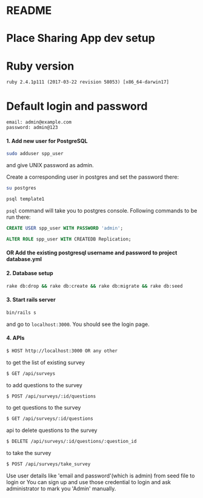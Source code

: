 # README

# Place Sharing App dev setup

# Ruby version
```
ruby 2.4.1p111 (2017-03-22 revision 58053) [x86_64-darwin17]
```

# Default login and password
```
email: admin@example.com
password: admin@123
```

#### 1. Add new user for PostgreSQL

```bash
sudo adduser spp_user
```
and give UNIX password as admin.

Create a corresponding user in postgres and set the password there:

```bash
su postgres

psql template1
```

`psql` command will take you to postgres console. Following commands to be run there:

```sql
CREATE USER spp_user WITH PASSWORD 'admin';

ALTER ROLE spp_user WITH CREATEDB Replication;
```
#### OR Add the existing postgresql username and password to project database.yml

#### 2. Database setup

```bash
rake db:drop && rake db:create && rake db:migrate && rake db:seed
```

#### 3. Start rails server

```bash
bin/rails s
```
and go to `localhost:3000`. You should see the login page.

#### 4. APIs
```bash
$ HOST http://localhost:3000 OR any other
```
to get the list of existing survey
```bash
$ GET /api/surveys
```
to add questions to the survey
```bash
$ POST /api/surveys/:id/questions
```
to get questions to the survey
```bash
$ GET /api/surveys/:id/questions
```
api to delete questions to the survey
```bash
$ DELETE /api/surveys/:id/questions/:question_id
```
to take the survey
```bash
$ POST /api/surveys/take_survey
```

Use user details like 'email and password'(which is admin) from seed file to login or You can sign up and use those credential to login and ask administrator to mark you 'Admin' manually.
